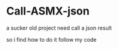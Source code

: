# Call-ASMX-json


a sucker old project need call a json result

so i find how to do it  follow my code
